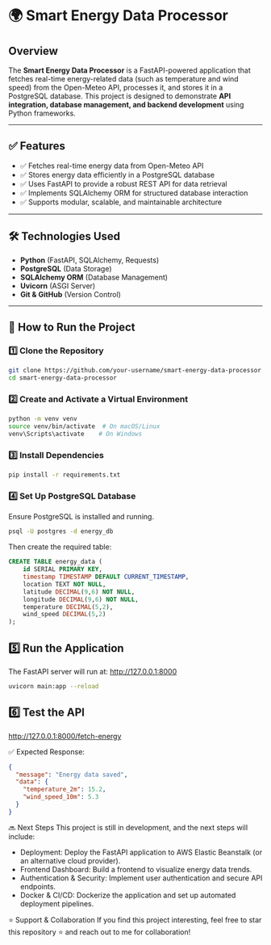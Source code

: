 # 🌍 **Smart Energy Data Processor**

## **Overview**
The **Smart Energy Data Processor** is a FastAPI-powered application that fetches real-time energy-related data (such as temperature and wind speed) from the Open-Meteo API, processes it, and stores it in a PostgreSQL database. This project is designed to demonstrate **API integration, database management, and backend development** using Python frameworks.

---

## ✅ **Features**
- ✅ Fetches real-time energy data from Open-Meteo API  
- ✅ Stores energy data efficiently in a PostgreSQL database  
- ✅ Uses FastAPI to provide a robust REST API for data retrieval  
- ✅ Implements SQLAlchemy ORM for structured database interaction  
- ✅ Supports modular, scalable, and maintainable architecture  

---

## 🛠 **Technologies Used**
- **Python** (FastAPI, SQLAlchemy, Requests)  
- **PostgreSQL** (Data Storage)  
- **SQLAlchemy ORM** (Database Management)  
- **Uvicorn** (ASGI Server)  
- **Git & GitHub** (Version Control)  

---

## 🚀 **How to Run the Project**

### **1️⃣ Clone the Repository**
```bash
git clone https://github.com/your-username/smart-energy-data-processor.git
cd smart-energy-data-processor

```
### **2️⃣ Create and Activate a Virtual Environment**
```bash
python -m venv venv
source venv/bin/activate  # On macOS/Linux
venv\Scripts\activate    # On Windows

```
### **3️⃣ Install Dependencies**
```bash
pip install -r requirements.txt

```
### **4️⃣ Set Up PostgreSQL Database**
Ensure PostgreSQL is installed and running.
```bash
psql -U postgres -d energy_db
```
Then create the required table:
```sql
CREATE TABLE energy_data (
    id SERIAL PRIMARY KEY,
    timestamp TIMESTAMP DEFAULT CURRENT_TIMESTAMP,
    location TEXT NOT NULL,
    latitude DECIMAL(9,6) NOT NULL,
    longitude DECIMAL(9,6) NOT NULL,
    temperature DECIMAL(5,2),
    wind_speed DECIMAL(5,2)
);

```
## **5️⃣ Run the Application**
The FastAPI server will run at: http://127.0.0.1:8000
```bash
uvicorn main:app --reload

```
## **6️⃣ Test the API**
http://127.0.0.1:8000/fetch-energy

✅ Expected Response:
```json
{
  "message": "Energy data saved",
  "data": {
    "temperature_2m": 15.2,
    "wind_speed_10m": 5.3
  }
}

```
🔜 Next Steps
This project is still in development, and the next steps will include:

- Deployment: Deploy the FastAPI application to AWS Elastic Beanstalk (or an alternative cloud provider).
- Frontend Dashboard: Build a frontend to visualize energy data trends.
- Authentication & Security: Implement user authentication and secure API endpoints.
- Docker & CI/CD: Dockerize the application and set up automated deployment pipelines.

⭐ Support & Collaboration
If you find this project interesting, feel free to star this repository ⭐ and reach out to me for collaboration!  



















